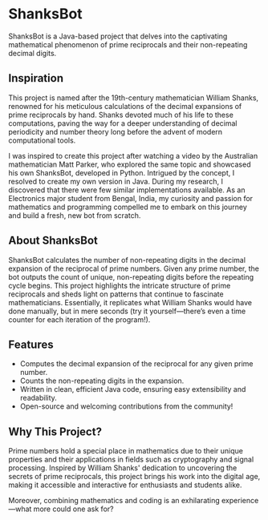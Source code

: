 # ShanksBot

ShanksBot is a Java-based project that delves into the captivating mathematical phenomenon of prime reciprocals and their non-repeating decimal digits.

## Inspiration

This project is named after the 19th-century mathematician William Shanks, renowned for his meticulous calculations of the decimal expansions of prime reciprocals by hand. Shanks devoted much of his life to these computations, paving the way for a deeper understanding of decimal periodicity and number theory long before the advent of modern computational tools.

I was inspired to create this project after watching a video by the Australian mathematician Matt Parker, who explored the same topic and showcased his own ShanksBot, developed in Python. Intrigued by the concept, I resolved to create my own version in Java. During my research, I discovered that there were few similar implementations available. As an Electronics major student from Bengal, India, my curiosity and passion for mathematics and programming compelled me to embark on this journey and build a fresh, new bot from scratch.

## About ShanksBot

ShanksBot calculates the number of non-repeating digits in the decimal expansion of the reciprocal of prime numbers. Given any prime number, the bot outputs the count of unique, non-repeating digits before the repeating cycle begins. This project highlights the intricate structure of prime reciprocals and sheds light on patterns that continue to fascinate mathematicians. Essentially, it replicates what William Shanks would have done manually, but in mere seconds (try it yourself—there’s even a time counter for each iteration of the program!).

## Features

* Computes the decimal expansion of the reciprocal for any given prime number.
* Counts the non-repeating digits in the expansion.
* Written in clean, efficient Java code, ensuring easy extensibility and readability.
* Open-source and welcoming contributions from the community!

## Why This Project?

Prime numbers hold a special place in mathematics due to their unique properties and their applications in fields such as cryptography and signal processing. Inspired by William Shanks' dedication to uncovering the secrets of prime reciprocals, this project brings his work into the digital age, making it accessible and interactive for enthusiasts and students alike.

Moreover, combining mathematics and coding is an exhilarating experience—what more could one ask for?
